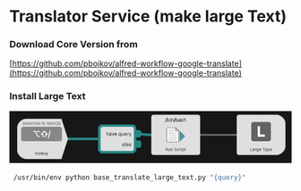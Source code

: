 # Translator Service (make large Text)

### Download Core Version from
[https://github.com/pbojkov/alfred-workflow-google-translate](https://github.com/pbojkov/alfred-workflow-google-translate)

### Install Large Text

![screenshot](https://github.com/afridho/alfred-workflows/blob/master/Translator%20Service/ss.jpg?raw=true)

```bash
 /usr/bin/env python base_translate_large_text.py "{query}"
```



